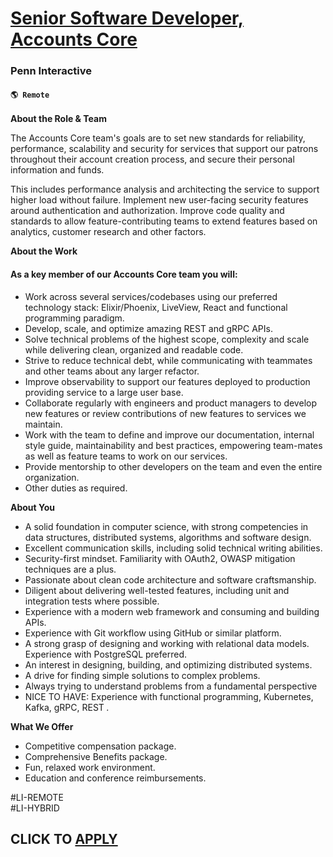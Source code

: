 # [Senior Software Developer, Accounts Core](https://www.remotewlb.com/apply/senior-software-developer-accounts-core)  
### Penn Interactive  
#### `🌎 Remote`  

**About the Role & Team**

The Accounts Core team's goals are to set new standards for reliability, performance, scalability and security for services that support our patrons throughout their account creation process, and secure their personal information and funds.

This includes performance analysis and architecting the service to support higher load without failure. Implement new user-facing security features around authentication and authorization. Improve code quality and standards to allow feature-contributing teams to extend features based on analytics, customer research and other factors.

**About the Work**

#### As a key member of our Accounts Core team you will:

  * Work across several services/codebases using our preferred technology stack: Elixir/Phoenix, LiveView, React and functional programming paradigm.
  * Develop, scale, and optimize amazing REST and gRPC APIs.
  * Solve technical problems of the highest scope, complexity and scale while delivering clean, organized and readable code.
  * Strive to reduce technical debt, while communicating with teammates and other teams about any larger refactor.
  * Improve observability to support our features deployed to production providing service to a large user base.
  * Collaborate regularly with engineers and product managers to develop new features or review contributions of new features to services we maintain.
  * Work with the team to define and improve our documentation, internal style guide, maintainability and best practices, empowering team-mates as well as feature teams to work on our services.
  * Provide mentorship to other developers on the team and even the entire organization.
  * Other duties as required.

**About You**

  * A solid foundation in computer science, with strong competencies in data structures, distributed systems, algorithms and software design.
  * Excellent communication skills, including solid technical writing abilities.
  * Security-first mindset. Familiarity with OAuth2, OWASP mitigation techniques are a plus.
  * Passionate about clean code architecture and software craftsmanship.
  * Diligent about delivering well-tested features, including unit and integration tests where possible.
  * Experience with a modern web framework and consuming and building APIs.
  * Experience with Git workflow using GitHub or similar platform.
  * A strong grasp of designing and working with relational data models. Experience with PostgreSQL preferred.
  * An interest in designing, building, and optimizing distributed systems.
  * A drive for finding simple solutions to complex problems.
  * Always trying to understand problems from a fundamental perspective
  * NICE TO HAVE: Experience with functional programming, Kubernetes, Kafka, gRPC, REST _._

**What We Offer**

  * Competitive compensation package.
  * Comprehensive Benefits package.
  * Fun, relaxed work environment.
  * Education and conference reimbursements.

#LI-REMOTE  
#LI-HYBRID

  
## CLICK TO [APPLY](https://www.remotewlb.com/apply/senior-software-developer-accounts-core)

